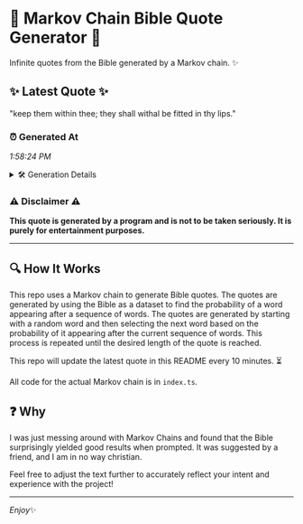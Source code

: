 # 📖 Markov Chain Bible Quote Generator 📖

Infinite quotes from the Bible generated by a Markov chain. ✨

## ✨ Latest Quote ✨
"keep them within thee; they shall withal be fitted in thy lips."

### ⏰ Generated At
*1:58:24 PM*

<details>
    <summary>🛠️ Generation Details</summary>
    <p>
        <strong>🌱 Seed:</strong> keep<br>
        <strong>🔄 Iterations:</strong> 11<br>
        <strong>📜 Context History:</strong><br>[ keep ]: them<br>[ keep, them ]: within<br>[ keep, them, within ]: thee;<br>[ keep, them, within, thee; ]: they<br>[ keep, them, within, thee;, they ]: shall<br>[ keep, them, within, thee;, they, shall ]: withal<br>[ them, within, thee;, they, shall, withal ]: be<br>[ within, thee;, they, shall, withal, be ]: fitted<br>[ thee;, they, shall, withal, be, fitted ]: in<br>[ they, shall, withal, be, fitted, in ]: thy<br>[ shall, withal, be, fitted, in, thy ]: lips.<br>
    </p>
</details>

### ⚠️ Disclaimer ⚠️
**This quote is generated by a program and is not to be taken seriously. It is purely for entertainment purposes.**

---

## 🔍 How It Works

This repo uses a Markov chain to generate Bible quotes. The quotes are generated by using the Bible as a dataset to find the probability of a word appearing after a sequence of words. The quotes are generated by starting with a random word and then selecting the next word based on the probability of it appearing after the current sequence of words. This process is repeated until the desired length of the quote is reached.

This repo will update the latest quote in this README every 10 minutes. ⏳

All code for the actual Markov chain is in `index.ts`.

## ❓ Why

I was just messing around with Markov Chains and found that the Bible surprisingly yielded good results when prompted. 
It was suggested by a friend, and I am in no way christian.

Feel free to adjust the text further to accurately reflect your intent and experience with the project!

---

*Enjoy*✨
